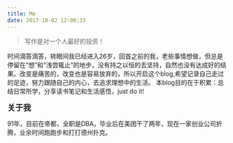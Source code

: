 ```yaml
---
title: Me 
date: 2017-10-02 12:08:33
---
```

> 写作是对一个人最好的投资！

时间滴答滴答，转眼间我已经进入26岁，回首之前的我，老些事情想做，但总是停留在“想”和“浅尝辄止”的地步，没有持之以恒的去坚持，自然也没有达成好的结果。改变是痛苦的，改变也是容易放弃的，所以开启这个blog,希望记录自己走过的足迹，努力跟随自己的内心，去追求理想中的生活。
本blog目的在于积累：总结日常所学，分享读书笔记和生活感悟，just do it!

<font size=4>**关于我**</font>

91年，目前在帝都，全职是DBA，毕业后在美团干了两年，现在一家创业公司折腾，业余时间跑跑步和打打德州扑克。
